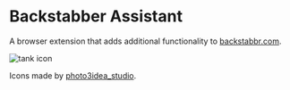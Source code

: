 <!-- prettier-ignore -->
# Backstabber Assistant

A browser extension that adds additional functionality to [backstabbr.com](https://backstabbr.com).

![tank icon](https://raw.githubusercontent.com/bo-carey/backstabbr-assistant/main/target/shared/icons/128.png)

Icons made by [photo3idea_studio](https://www.flaticon.com/authors/photo3idea-studio).
